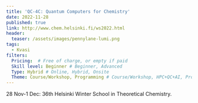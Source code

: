```yaml
---
title: 'QC-4C: Quantum Computers for Chemistry'
date: 2022-11-28
published: true
link: http://www.chem.helsinki.fi/ws2022.html
header:
  teaser: /assets/images/pennylane-lumi.png
tags:
  - Kvasi
filters:
  Pricing:  # Free of charge, or empty if paid
  Skill level: Beginner # Beginner, Advanced
  Type: Hybrid # Online, Hybrid, Onsite
  Theme: Course/Workshop, Programming # Course/Workshop, HPC+QC+AI, Programming, Webinar/Lecture
---
```

28 Nov-1 Dec: 36th Helsinki Winter School in Theoretical Chemistry.
